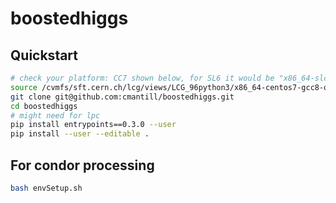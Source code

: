 # boostedhiggs

## Quickstart
```bash
# check your platform: CC7 shown below, for SL6 it would be "x86_64-slc6-gcc8-opt"
source /cvmfs/sft.cern.ch/lcg/views/LCG_96python3/x86_64-centos7-gcc8-opt/setup.sh  # or .csh, etc.
git clone git@github.com:cmantill/boostedhiggs.git
cd boostedhiggs
# might need for lpc
pip install entrypoints==0.3.0 --user
pip install --user --editable .
```
## For condor processing
```bash
bash envSetup.sh
```